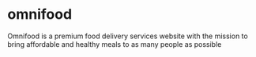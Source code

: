 # omnifood
Omnifood is a premium food delivery services website with the mission to bring affordable and healthy meals to as many people as possible
